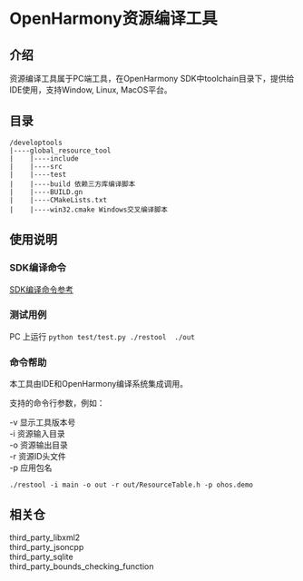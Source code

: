 # OpenHarmony资源编译工具

## 介绍
资源编译工具属于PC端工具，在OpenHarmony SDK中toolchain目录下，提供给IDE使用，支持Window, Linux, MacOS平台。

## 目录

```
/developtools
|----global_resource_tool
|    |----include  
|    |----src  
|    |----test  
|    |----build 依赖三方库编译脚本  
|    |----BUILD.gn  
|    |----CMakeLists.txt  
|    |----win32.cmake Windows交叉编译脚本  
```

## 使用说明

### SDK编译命令

[SDK编译命令参考](https://gitee.com/openharmony/build/blob/master/README_zh.md)

### 测试用例

PC 上运行 `python test/test.py ./restool  ./out`  
 
### 命令帮助

本工具由IDE和OpenHarmony编译系统集成调用。    

支持的命令行参数，例如：

-v 显示工具版本号  
-i 资源输入目录  
-o 资源输出目录  
-r 资源ID头文件  
-p 应用包名  

`./restool -i main -o out -r out/ResourceTable.h -p ohos.demo`    

## 相关仓

third_party_libxml2  
third_party_jsoncpp  
third_party_sqlite  
third_party_bounds_checking_function
